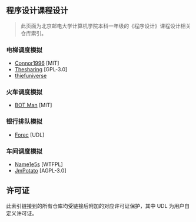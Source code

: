 ## 程序设计课程设计

> 此页面为北京邮电大学计算机学院本科一年级的《程序设计》课程设计相关仓库索引。

### 电梯调度模拟

* [Connor1996](https://github.com/Connor1996/BUPT-Projects/tree/master/C%E8%AF%AD%E8%A8%80/Elevator%20Control%20Simulation) [MIT]
* [Thesharing](https://github.com/Thesharing/school-projects#%E7%94%B5%E6%A2%AF%E6%A8%A1%E6%8B%9F%E7%A8%8B%E5%BA%8F) [GPL-3.0]
* [thiefuniverse](https://github.com/thiefuniverse/elevator)

### 火车调度模拟

* [BOT Man](https://github.com/BOT-Man-JL/BUPT-Projects/tree/master/1-2-Programming/Crazy-Train-Sim) [MIT]

### 银行排队模拟
* [Forec](https://github.com/Forec/course-design) [UDL]

### 车间调度模拟
* [Name1e5s](https://github.com/name1e5s/JobShop) [WTFPL]
* [JmPotato](https://github.com/JmPotato/JobShop) [AGPL-3.0]

## 许可证
此索引链接到的所有仓库均受链接后附加的对应许可证保护，其中 UDL 为用户自定义许可证。
